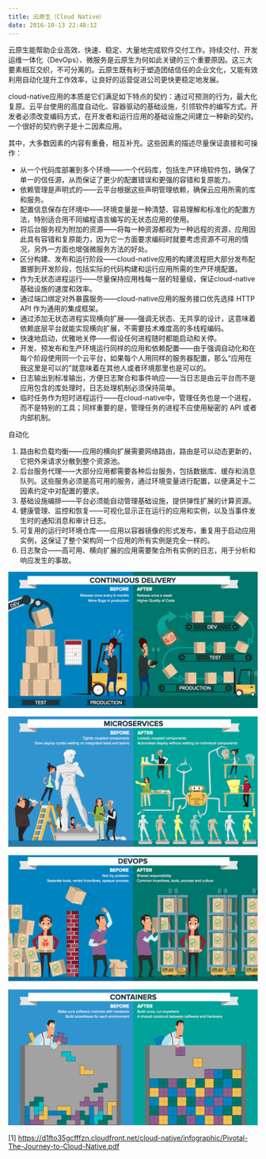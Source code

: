 ```yaml
---
title: 云原生（Cloud Native）
date: 2016-10-13 22:48:12
---
```


云原生能帮助企业高效、快速、稳定、大量地完成软件交付工作。持续交付、开发运维一体化（DevOps）、微服务是云原生为何如此关键的三个重要原因。这三大要素相互交织，不可分离的。云原生既有利于塑造团结信任的企业文化，又能有效利用自动化提升工作效率，让良好的运营促进公司更快更稳定地发展。

cloud-native应用的本质是它们满足如下特点的契约：通过可预测的行为，最大化复原。云平台使用的高度自动化、容器驱动的基础设施，引领软件的编写方式。开发者必须改变编码方式，在开发者和运行应用的基础设施之间建立一种新的契约。一个很好的契约例子是十二因素应用。

其中，大多数因素的内容有重叠，相互补充。这些因素的描述尽量保证直接和可操作：

- 从一个代码库部署到多个环境——一个代码库，包括生产环境软件包，确保了单一的信任源，从而保证了更少的配置错误和更强的容错和复原能力。
- 依赖管理是声明式的——云平台根据这些声明管理依赖，确保云应用所需的库和服务。
- 配置信息保存在环境中——环境变量是一种清楚、容易理解和标准化的配置方法，特别适合用不同编程语言编写的无状态应用的使用。
- 将后台服务视为附加的资源——将每一种资源都视为一种远程的资源，应用因此具有容错和复原能力，因为它一方面要求编码时就要考虑资源不可用的情况，另外一方面也增强微服务方法的好处。
- 区分构建、发布和运行阶段——cloud-native应用的构建流程把大部分发布配置挪到开发阶段，包括实际的代码构建和运行应用所需的生产环境配置。
- 作为无状态进程运行——尽量保持应用栈每一层的轻量级，保证cloud-native基础设施的速度和效率。
- 通过端口绑定对外暴露服务——cloud-native应用的服务接口优先选择 HTTP API 作为通用的集成框架。
- 通过添加无状态进程实现横向扩展——强调无状态、无共享的设计，这意味着依赖底层平台就能实现横向扩展，不需要技术难度高的多线程编码。
- 快速地启动，优雅地关停——假设任何进程随时都能启动和关停。
- 开发、预发布和生产环境运行同样的应用和依赖配置——由于强调自动化和在每个阶段使用同一个云平台，如果每个人用同样的服务器配置，那么“应用在我这里是可以的”就意味着在其他人或者环境那里也是可以的。
- 日志输出到标准输出，方便日志聚合和事件响应——当日志是由云平台而不是应用包含的库处理时，日志处理机制必须保持简单。
- 临时任务作为短时进程运行——在cloud-native中，管理任务也是一个进程，而不是特别的工具；同样重要的是，管理任务的进程不应使用秘密的 API 或者内部机制。

自动化

1.  路由和负载均衡——应用的横向扩展需要网络路由，路由是可以动态更新的，它把外来请求分散到整个资源池。
2.  后台服务代理——大部分应用都需要各种后台服务，包括数据库、缓存和消息队列。这些服务必须是高可用的服务，通过环境变量进行配置，以便满足十二因素约定中对配置的要求。
3.  基础设施编排——平台必须能自动管理基础设施，提供弹性扩展的计算资源。
4.  健康管理、监控和恢复——可视化显示正在运行的应用和实例，以及当事件发生时的通知消息和审计日志。
5.  可复用的运行时环境仓库——应用以容器镜像的形式发布，重复用于启动应用实例，这保证了整个架构同一个应用的所有实例是完全一样的。
6.  日志聚合——高可用、横向扩展的应用需要聚合所有实例的日志，用于分析和响应发生的事故。

![1](/images/1.png)

![2](/images/2.png)

![3](/images/3.png)

![4](/images/4.png)

[1] https://d1fto35gcfffzn.cloudfront.net/cloud-native/infographic/Pivotal-The-Journey-to-Cloud-Native.pdf


